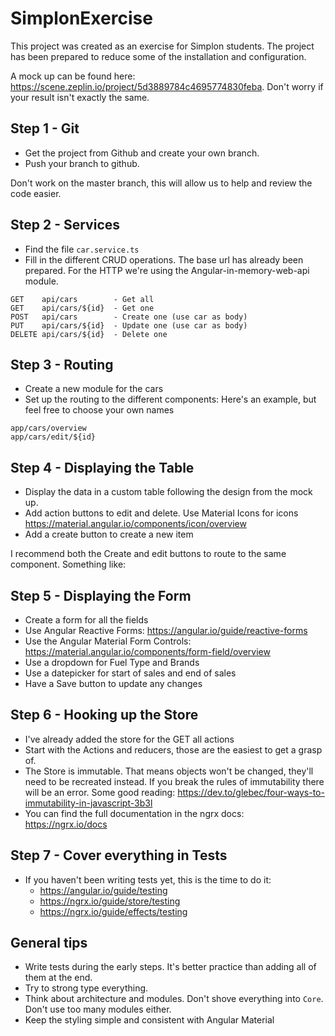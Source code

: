 # SimplonExercise

This project was created as an exercise for Simplon students. The project has been prepared to reduce some of the installation and configuration.

A mock up can be found here: https://scene.zeplin.io/project/5d3889784c4695774830feba. Don't worry if your result isn't exactly the same.

## Step 1 - Git

* Get the project from Github and create your own branch. 
* Push your branch to github.

Don't work on the master branch, this will allow us to help and review the code easier.

## Step 2 - Services

* Find the file `car.service.ts`
* Fill in the different CRUD operations. The base url has already been prepared. For the HTTP we're using the Angular-in-memory-web-api module.

```
GET    api/cars        - Get all
GET    api/cars/${id}  - Get one
POST   api/cars        - Create one (use car as body)
PUT    api/cars/${id}  - Update one (use car as body)
DELETE api/cars/${id}  - Delete one
```

## Step 3 - Routing

* Create a new module for the cars
* Set up the routing to the different components: Here's an example, but feel free to choose your own names

```
app/cars/overview
app/cars/edit/${id}
```

## Step 4 - Displaying the Table

* Display the data in a custom table following the design from the mock up.
* Add action buttons to edit and delete. Use Material Icons for icons https://material.angular.io/components/icon/overview
* Add a create button to create a new item

I recommend both the Create and edit buttons to route to the same component. Something like:

## Step 5 - Displaying the Form

* Create a form for all the fields
* Use Angular Reactive Forms: https://angular.io/guide/reactive-forms
* Use the Angular Material Form Controls: https://material.angular.io/components/form-field/overview
* Use a dropdown for Fuel Type and Brands
* Use a datepicker for start of sales and end of sales
* Have a Save button to update any changes

## Step 6 - Hooking up the Store
* I've already added the store for the GET all actions
* Start with the Actions and reducers, those are the easiest to get a grasp of.
* The Store is immutable. That means objects won't be changed, they'll need to be recreated instead. If you break the rules of immutability there will be an error. Some good reading: https://dev.to/glebec/four-ways-to-immutability-in-javascript-3b3l
* You can find the full documentation in the ngrx docs: https://ngrx.io/docs

## Step 7 - Cover everything in Tests
* If you haven't been writing tests yet, this is the time to do it:
  * https://angular.io/guide/testing
  * https://ngrx.io/guide/store/testing
  * https://ngrx.io/guide/effects/testing

## General tips
* Write tests during the early steps. It's better practice than adding all of them at the end.
* Try to strong type everything.
* Think about architecture and modules. Don't shove everything into `Core`. Don't use too many modules either.
* Keep the styling simple and consistent with Angular Material
